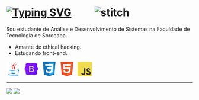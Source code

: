<h1><a align="left" href="https://git.io/typing-svg"><img src="https://readme-typing-svg.demolab.com?font=Fira+Code&pause=1000&random=false&width=435&lines=Welcome+to+the+jungle!" alt="Typing SVG"/></a>
<img align="right" src="https://media4.giphy.com/media/a1QLZUUtCcgyA/giphy.gif?cid=ecf05e47grpstm7c2zjijtupj8kmi3e01b0f9dupjpmv3qwz&ep=v1_gifs_related&rid=giphy.gif&ct=g" alt="stitch" width="265px"/></h1>


Sou estudante de Análise e Desenvolvimento de Sistemas na Faculdade de Tecnologia de Sorocaba.

- Amante de ethical hacking.
- Estudando front-end.
  
<div>
  <img src="https://github.com/devicons/devicon/blob/master/icons/java/java-original.svg" title="Java" alt="Java" width="40" height="40"/>&nbsp;
  <img src="https://github.com/devicons/devicon/blob/master/icons/bootstrap/bootstrap-original.svg" title="Bootstrap" alt="Bootstrap" width="40" height="40"/>&nbsp;
  <img src="https://github.com/devicons/devicon/blob/master/icons/css3/css3-original.svg" title="CSS3" alt="CSS" width="40" height="40"/>&nbsp;
  <img src="https://github.com/devicons/devicon/blob/master/icons/html5/html5-original.svg" title="HTML5" alt="HTML" width="40" height="40"/>&nbsp;
  <img src="https://github.com/devicons/devicon/blob/master/icons/javascript/javascript-original.svg" title="JavaScript" alt="JavaScript" width="40" height="40"/>&nbsp;
</div>

---

<div>
<img height = "170em" src="https://github-readme-stats.vercel.app/api?username=httpsrute&show_icons=false&theme=dark&count_private=true&title_color=36BCF7FF&rank_icon=github"/>
<img height = "170em" src="https://github-readme-activity-graph.vercel.app/graph?username=httpsrute&theme=react-dark&color=36BCF7FF&title_color=36BCF7FF&line=36BCF7FF" />
</div>

